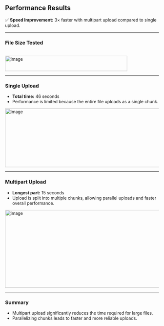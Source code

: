 ## Performance Results

✅ **Speed Improvement:** 3× faster with multipart upload compared to single upload.

---

### File Size Tested

<br/>
<img width="400" height="50" alt="image" src="https://github.com/user-attachments/assets/9767de9f-f31b-4b91-8531-7cf6a74454b8" />

---

### Single Upload

- **Total time:** 46 seconds  
- Performance is limited because the entire file uploads as a single chunk.

<img width="1115" height="192" alt="image" src="https://github.com/user-attachments/assets/ae6b7710-1175-48b5-b462-e97220429986" />

---

### Multipart Upload

- **Longest part:** 15 seconds  
- Upload is split into multiple chunks, allowing parallel uploads and faster overall performance.

<img width="734" height="254" alt="image" src="https://github.com/user-attachments/assets/207a0e99-1682-4dce-bca3-ce98061e583d" />

---

### Summary

- Multipart upload significantly reduces the time required for large files.  
- Parallelizing chunks leads to faster and more reliable uploads.
